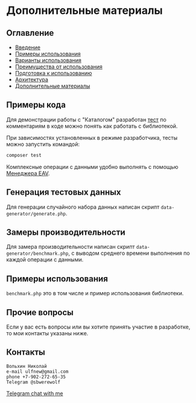# Дополнительные материалы

## Оглавление
- [Введение](./../readme.md)
- [Примеры использования](./example.md)
- [Варианты использования](./use-case.md)
- [Преимущества от использования](./benefits.md)
- [Подготовка к использованию](./preparatory-steps.md)
- [Архитектура](./inner-workings.md)
- [Дополнительные материалы](./additional.md)

## Примеры кода

Для демонстрации работы с "Каталогом" разработан
[тест](/tests/Integration/AutomatedProcessTest.php) по комментариям в
коде можно понять как работать с библиотекой.

При зависимостях установленных в режиме разработчика, тесты можно
запустить командой:
```bash
composer test
```

Комплексные операции с данными удобно выполнять с помощью 
[Менеджера EAV](src/AllThings/ControlPanel/Manager.php).

## Генерация тестовых данных

Для генерации случайного набора данных написан скрипт
`data-generator/generate.php`.

## Замеры производительности

Для замера производительности написан скрипт
`data-generator/benchmark.php`, с выводом среднего времени выполнения
по каждой операции с данными.

## Примеры использования

`benchmark.php` это в том числе и пример использования библиотеки.

## Прочие вопросы

Если у вас есть вопросы или вы хотите принять участие в разработке, то
мои контакты указаны ниже.

## Контакты
```
Вольхин Николай
e-mail ulfnew@gmail.com
phone +7-902-272-65-35
Telegram @sbwerewolf
```
[Telegram chat with me](https://t.me/SbWereWolf)